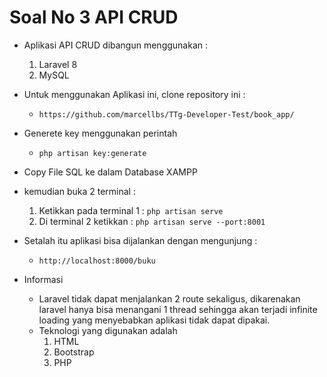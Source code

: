 # Soal No 3 API CRUD

- Aplikasi API CRUD dibangun menggunakan :
    1. Laravel 8
    2. MySQL
 
- Untuk menggunakan Aplikasi ini, clone repository ini :
    - `https://github.com/marcellbs/TTg-Developer-Test/book_app/`

- Generete key menggunakan perintah
    - `php artisan key:generate`
- Copy File SQL ke dalam Database XAMPP
- kemudian buka 2 terminal :
    1. Ketikkan pada terminal 1 :
          `php artisan serve`
    2. Di terminal 2 ketikkan :
           `php artisan serve --port:8001`
- Setalah itu aplikasi bisa dijalankan dengan mengunjung :
    - `http://localhost:8000/buku`
 
- Informasi
    - Laravel tidak dapat menjalankan 2 route sekaligus, dikarenakan laravel hanya bisa menangani 1 thread sehingga akan terjadi infinite loading yang menyebabkan aplikasi tidak dapat dipakai.
    - Teknologi yang digunakan adalah
        1. HTML
        2. Bootstrap
        3. PHP

